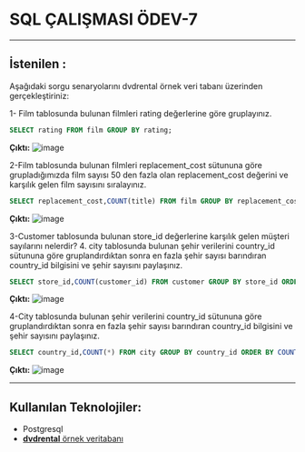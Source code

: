 # SQL ÇALIŞMASI ÖDEV-7
---
## İstenilen : 

Aşağıdaki sorgu senaryolarını dvdrental örnek veri tabanı üzerinden gerçekleştiriniz:

1- Film tablosunda bulunan filmleri rating değerlerine göre gruplayınız.


```sql
SELECT rating FROM film GROUP BY rating;
```

**Çıktı:**
![image](https://github.com/ozlemkrblt/patika-dev-projects/assets/46456721/6c316c64-6d98-4cfa-8bdf-189f41677955)


2-Film tablosunda bulunan filmleri replacement_cost sütununa göre grupladığımızda film sayısı 50 den fazla olan replacement_cost değerini ve karşılık gelen film sayısını sıralayınız.

```sql
SELECT replacement_cost,COUNT(title) FROM film GROUP BY replacement_cost HAVING COUNT(title) > 50 ORDER BY COUNT(title);
```

**Çıktı:**
![image](https://github.com/ozlemkrblt/patika-dev-projects/assets/46456721/e8bc13e8-7f2b-424d-98d9-1ba9c31e0c85)


3-Customer tablosunda bulunan store_id değerlerine karşılık gelen müşteri sayılarını nelerdir? 4. city tablosunda bulunan şehir verilerini country_id sütununa göre gruplandırdıktan sonra en fazla şehir sayısı barındıran country_id bilgisini ve şehir sayısını paylaşınız.


```sql
SELECT store_id,COUNT(customer_id) FROM customer GROUP BY store_id ORDER BY COUNT(customer_id) DESC;
```

**Çıktı:**
![image](https://github.com/ozlemkrblt/patika-dev-projects/assets/46456721/bcf2e486-4eea-47af-942e-4e17debc3b69)

4-City tablosunda bulunan şehir verilerini country_id sütununa göre gruplandırdıktan sonra en fazla şehir sayısı barındıran country_id bilgisini ve şehir sayısını paylaşınız.

```sql
SELECT country_id,COUNT(*) FROM city GROUP BY country_id ORDER BY COUNT(*) desc LIMIT 1;

```
**Çıktı:**
![image](https://github.com/ozlemkrblt/patika-dev-projects/assets/46456721/187b9a9a-8df1-43aa-b5b3-c876b2831dbb)



---

## Kullanılan Teknolojiler:

-  Postgresql
- [**dvdrental** örnek veritabanı](https://www.postgresqltutorial.com/wp-content/uploads/2019/05/dvdrental.zip) 
